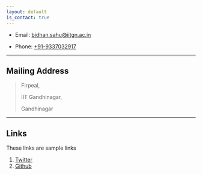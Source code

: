 ```yaml
---
layout: default
is_contact: true
---
```


* Email: [bidhan.sahu@iitgn.ac.in](mailto:bidhan.sahu@iitgn.ac.in)

* Phone: [+91-9337032917](tel:+91-9337032917)

---

## Mailing Address

> Firpeal,
>
> IIT Gandhinagar, 
>
> Gandhinagar
> 
---

## Links

These links are sample links

1. [Twitter](https://twitter.com/AniketRajnish)
2. [Github](https://github.com/aniketrajnish)



